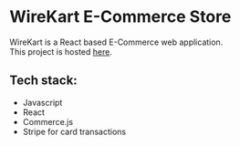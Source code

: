 # WireKart E-Commerce Store

WireKart is a React based E-Commerce web application. \
This project is hosted [here](https://wirekart.netlify.app/).

## Tech stack:

- Javascript
- React
- Commerce.js
- Stripe for card transactions
